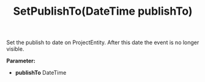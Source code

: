 ﻿---
uid: crmscript_ref_NSProjectEntity_SetPublishTo
title: SetPublishTo(DateTime publishTo)
intellisense: NSProjectEntity.SetPublishTo
keywords: NSProjectEntity, SetPublishTo
so.topic: reference
---

Set the publish to date on ProjectEntity. After this date the event is no longer visible.

**Parameter:** 
 - **publishTo** DateTime

